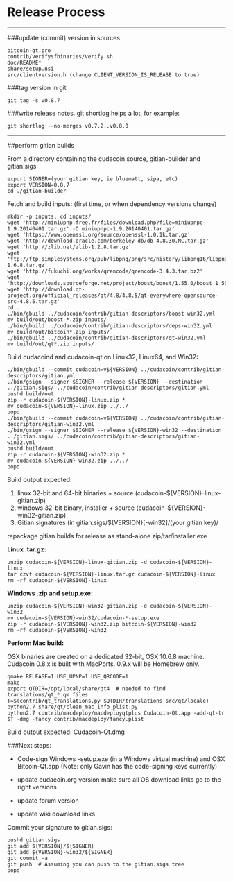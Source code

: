 Release Process
====================

* * *

###update (commit) version in sources


	bitcoin-qt.pro
	contrib/verifysfbinaries/verify.sh
	doc/README*
	share/setup.nsi
	src/clientversion.h (change CLIENT_VERSION_IS_RELEASE to true)

###tag version in git

	git tag -s v0.8.7

###write release notes. git shortlog helps a lot, for example:

	git shortlog --no-merges v0.7.2..v0.8.0

* * *

##perform gitian builds

 From a directory containing the cudacoin source, gitian-builder and gitian.sigs
  
	export SIGNER=(your gitian key, ie bluematt, sipa, etc)
	export VERSION=0.8.7
	cd ./gitian-builder

 Fetch and build inputs: (first time, or when dependency versions change)

	mkdir -p inputs; cd inputs/
	wget 'http://miniupnp.free.fr/files/download.php?file=miniupnpc-1.9.20140401.tar.gz' -O miniupnpc-1.9.20140401.tar.gz'
	wget 'https://www.openssl.org/source/openssl-1.0.1k.tar.gz'
	wget 'http://download.oracle.com/berkeley-db/db-4.8.30.NC.tar.gz'
	wget 'http://zlib.net/zlib-1.2.8.tar.gz'
	wget 'ftp://ftp.simplesystems.org/pub/libpng/png/src/history/libpng16/libpng-1.6.8.tar.gz'
	wget 'http://fukuchi.org/works/qrencode/qrencode-3.4.3.tar.bz2'
	wget 'http://downloads.sourceforge.net/project/boost/boost/1.55.0/boost_1_55_0.tar.bz2'
	wget 'http://download.qt-project.org/official_releases/qt/4.8/4.8.5/qt-everywhere-opensource-src-4.8.5.tar.gz'
	cd ..
	./bin/gbuild ../cudacoin/contrib/gitian-descriptors/boost-win32.yml
	mv build/out/boost-*.zip inputs/
	./bin/gbuild ../cudacoin/contrib/gitian-descriptors/deps-win32.yml
	mv build/out/bitcoin*.zip inputs/
	./bin/gbuild ../cudacoin/contrib/gitian-descriptors/qt-win32.yml
	mv build/out/qt*.zip inputs/

 Build cudacoind and cudacoin-qt on Linux32, Linux64, and Win32:
  
	./bin/gbuild --commit cudacoin=v${VERSION} ../cudacoin/contrib/gitian-descriptors/gitian.yml
	./bin/gsign --signer $SIGNER --release ${VERSION} --destination ../gitian.sigs/ ../cudacoin/contrib/gitian-descriptors/gitian.yml
	pushd build/out
	zip -r cudacoin-${VERSION}-linux.zip *
	mv cudacoin-${VERSION}-linux.zip ../../
	popd
	./bin/gbuild --commit cudacoin=v${VERSION} ../cudacoin/contrib/gitian-descriptors/gitian-win32.yml
	./bin/gsign --signer $SIGNER --release ${VERSION}-win32 --destination ../gitian.sigs/ ../cudacoin/contrib/gitian-descriptors/gitian-win32.yml
	pushd build/out
	zip -r cudacoin-${VERSION}-win32.zip *
	mv cudacoin-${VERSION}-win32.zip ../../
	popd

  Build output expected:

  1. linux 32-bit and 64-bit binaries + source (cudacoin-${VERSION}-linux-gitian.zip)
  2. windows 32-bit binary, installer + source (cudacoin-${VERSION}-win32-gitian.zip)
  3. Gitian signatures (in gitian.sigs/${VERSION}[-win32]/(your gitian key)/

repackage gitian builds for release as stand-alone zip/tar/installer exe

**Linux .tar.gz:**

	unzip cudacoin-${VERSION}-linux-gitian.zip -d cudacoin-${VERSION}-linux
	tar czvf cudacoin-${VERSION}-linux.tar.gz cudacoin-${VERSION}-linux
	rm -rf cudacoin-${VERSION}-linux

**Windows .zip and setup.exe:**

	unzip cudacoin-${VERSION}-win32-gitian.zip -d cudacoin-${VERSION}-win32
	mv cudacoin-${VERSION}-win32/cudacoin-*-setup.exe .
	zip -r cudacoin-${VERSION}-win32.zip bitcoin-${VERSION}-win32
	rm -rf cudacoin-${VERSION}-win32

**Perform Mac build:**

  OSX binaries are created on a dedicated 32-bit, OSX 10.6.8 machine.
  Cudacoin 0.8.x is built with MacPorts.  0.9.x will be Homebrew only.

	qmake RELEASE=1 USE_UPNP=1 USE_QRCODE=1
	make
	export QTDIR=/opt/local/share/qt4  # needed to find translations/qt_*.qm files
	T=$(contrib/qt_translations.py $QTDIR/translations src/qt/locale)
	python2.7 share/qt/clean_mac_info_plist.py
	python2.7 contrib/macdeploy/macdeployqtplus Cudacoin-Qt.app -add-qt-tr $T -dmg -fancy contrib/macdeploy/fancy.plist

 Build output expected: Cudacoin-Qt.dmg

###Next steps:

* Code-sign Windows -setup.exe (in a Windows virtual machine) and
  OSX Bitcoin-Qt.app (Note: only Gavin has the code-signing keys currently)

* update cudacoin.org version
  make sure all OS download links go to the right versions

* update forum version

* update wiki download links

Commit your signature to gitian.sigs:

	pushd gitian.sigs
	git add ${VERSION}/${SIGNER}
	git add ${VERSION}-win32/${SIGNER}
	git commit -a
	git push  # Assuming you can push to the gitian.sigs tree
	popd

